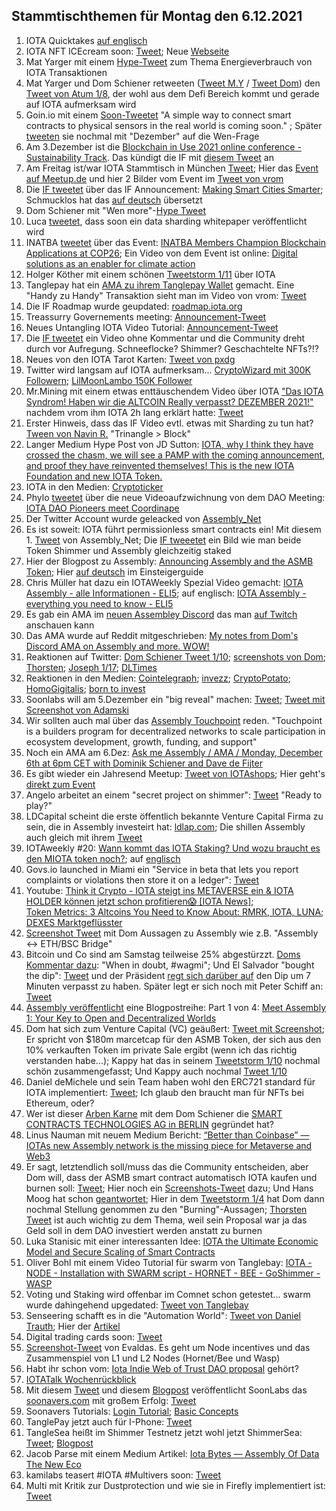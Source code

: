 ## Stammtischthemen für Montag den 6.12.2021

1. IOTA Quicktakes [auf englisch](https://www.youtube.com/watch?v=ES4DGP9u9Tc)
2. IOTA NFT ICEcream soon: [Tweet](https://twitter.com/iotacreamies/status/1465432711590514698?s=20); Neue [Webseite](https://www.iotacreamies.com/)
3. Mat Yarger mit einem [Hype-Tweet](https://twitter.com/Mat_Yarger/status/1465500305626476557?s=20) zum Thema Energieverbrauch von IOTA Transaktionen
4. Mat Yarger und Dom Schiener retweeten ([Tweet M.Y](https://twitter.com/Mat_Yarger/status/1465439647815905284?s=20) / [Tweet Dom](https://twitter.com/DomSchiener/status/1465396633592545282?s=20)) den [Tweet von Atum 1/8](https://twitter.com/DefiApes/status/1465388175841501194), der wohl aus dem Defi Bereich kommt und gerade auf IOTA aufmerksam wird
5. Goin.io mit einem [Soon-Tweetet](https://twitter.com/govs_io/status/1465442403670802433?s=20) "A simple way to connect smart contracts to physical sensors in the real world is coming soon." ; Später [tweeten](https://twitter.com/govs_io/status/1465669350803787776?s=20) sie nochmal mit "Dezember" auf die Wen-Frage
6. Am 3.Dezember ist die [Blockchain in Use 2021 online conference - Sustainability Track](https://www.eventbrite.co.uk/e/blockchain-in-use-sustainability-track-tickets-201600210657). Das kündigt die IF mit [diesem Tweet](https://twitter.com/iota/status/1465636903848497158?t=Wvh8WOOs0OsHr65adh4zSw&s=19) an
7. Am Freitag ist/war IOTA Stammtisch in München [Tweet](https://twitter.com/IotaMunchen/status/1465384391027347461?s=20); Hier das [Event auf Meetup.de](https://www.meetup.com/de-DE/IOTA-Muc/events/282385057/) und hier 2 Bilder vom Event im [Tweet von vrom](https://twitter.com/Vrom14286662/status/1466899995005796355?s=20)
8. Die [IF tweetet](https://twitter.com/iota/status/1465684550852435969?s=20) über das IF Announcement: [Making Smart Cities Smarter](https://blog.iota.org/making-smart-cities-smarter/); Schmucklos hat das [auf deutsch](https://iota-einsteiger-guide.de/smart-cities-smarter-machen.html) übersetzt
9. Dom Schiener mit "Wen more"-[Hype Tweet](https://twitter.com/DomSchiener/status/1465691677910134788?s=20)
10. Luca [tweetet](https://twitter.com/lukastanisic99/status/1465699476538990609?s=20), dass soon ein data sharding whitepaper veröffentlicht wird
11. INATBA [tweetet](https://twitter.com/INATBA_org/status/1465585284142317570?s=20) über das Event: [INATBA Members Champion Blockchain Applications at COP26](https://inatba.org/news/cop-26/); Ein Video von dem Event ist online: [Digital solutions as an enabler for climate action](https://www.youtube.com/watch?v=HExyMmmzNIQ)
12. Holger Köther mit einem schönen [Tweetstorm 1/11](https://twitter.com/HolgerKoether/status/1465785489886257159?s=20) über IOTA
13. Tanglepay hat ein [AMA zu ihrem Tanglepay Wallet](https://www.youtube.com/watch?v=aWMCLQkZZf4&feature=youtu.be) gemacht. Eine "Handy zu Handy" Transaktion sieht man im Video von vrom: [Tweet](https://twitter.com/Vrom14286662/status/1465972677156519943?s=20)
14. Die IF Roadmap wurde geupdated: [roadmap.iota.org](https://roadmap.iota.org/)
15. Treassurry Governements meeting: [Announcement-Tweet](https://twitter.com/PhyloIota/status/1466004294558109702)
16. Neues Untangling IOTA Video Tutorial: [Announcement-Tweet](https://twitter.com/iota/status/1465697594798002193?s=20)
17. Die [IF tweetet](https://twitter.com/iota/status/1466045892415430662?s=20) ein Video ohne Kommentar und die Community dreht durch vor Aufregung. Schneeflocke? Shimmer? Geschachtelte NFTs?!?
18. Neues von den IOTA Tarot Karten: [Tweet von pxdg](https://twitter.com/pxdg3/status/1466045216478089227?s=20)
19. Twitter wird langsam auf IOTA aufmerksam... [CryptoWizard mit 300K Followern](https://twitter.com/CryptoWizardd/status/1466230395964477448?s=20); [LilMoonLambo 150K Follower](https://twitter.com/LilMoonLambo/status/1466174022765457413?s=20)
20. Mr.Mining mit einem etwas enttäuschendem Video über IOTA ["Das IOTA Syndrom! Haben wir die ALTCOIN Really verpasst? DEZEMBER 2021!"](https://www.youtube.com/watch?v=sYH7w0qScfQ) nachdem vrom ihm IOTA 2h lang erklärt hatte: [Tweet](https://twitter.com/Vrom14286662/status/1466106154141077513?s=20)
21. Erster Hinweis, dass das IF Video evtl. etwas mit Sharding zu tun hat? [Tween von Navin R.](https://twitter.com/navinram999/status/1466309223931863043?s=20) "Trinangle > Block"
22. Langer Medium Hype Post von JD Sutton: [IOTA, why I think they have crossed the chasm, we will see a PAMP with the coming announcement, and proof they have reinvented themselves! This is the new IOTA Foundation and new IOTA Token.](https://medium.com/@jamesjdsutton/iota-why-i-think-they-have-crossed-the-chasm-we-will-see-a-pamp-with-the-coming-announcement-1581d860db34)
23. IOTA in den Medien: [Cryptoticker](https://cryptoticker.io/de/3-spannende-iota-weiterentwicklungen-die-das-netzwerk-wieder-auf-die-karte-bringen/)
24. Phylo [tweetet](https://twitter.com/PhyloIota/status/1466365854434529284?s=20) über die neue Videoaufzwichnung von dem DAO Meeting: [IOTA DAO Pioneers meet Coordinape](https://www.youtube.com/watch?v=Su481AyhOl0)
25. Der Twitter Account wurde geleacked von [Assembly_Net](https://twitter.com/assembly_net)
26. Es ist soweit: IOTA führt permissionless smart contracts ein! Mit diesem 1. [Tweet](https://twitter.com/assembly_net/status/1466409192303042562?s=20) von Assembly_Net; Die [IF tweeetet](https://twitter.com/iota/status/1466437108839718917?s=20) ein Bild wie man beide Token Shimmer und Assembly gleichzeitig staked
27. Hier der Blogpost zu Assembly: [Announcing Assembly and the ASMB Token](https://blog.assembly.sc/announcing-assembly-and-the-asmb-token/); Hier [auf deutsch](https://iota-einsteiger-guide.de/iota-assembly-multi-chain-network.html?s=09) im Einsteigerguide
28. Chris Müller hat dazu ein IOTAWeekly Spezial Video gemacht: [IOTA Assembly - alle Informationen - ELI5](https://www.youtube.com/watch?v=OgRDNt5QIFE); auf englisch: [IOTA Assembly - everything you need to know - ELI5](https://www.youtube.com/watch?v=RO_teEuNuts)
29. Es gab ein AMA im [neuen Assembley Discord](http://discord.assembly.sc/) das man [auf Twitch](https://m.twitch.tv/videos/1221919369) anschauen kann
30. Das AMA wurde auf Reddit mitgeschrieben: [My notes from Dom's Discord AMA on Assembly and more. WOW!](https://www.reddit.com/r/Iota/comments/r7dqz6/my_notes_from_doms_discord_ama_on_assembly_and/?utm_medium=android_app&utm_source=share)
31. Reaktionen auf Twitter: [Dom Schiener Tweet 1/10](https://twitter.com/DomSchiener/status/1466414365540864009?s=20); [screenshots von Dom](https://twitter.com/Vrom14286662/status/1466421705098899462?s=20); [Thorsten](https://twitter.com/theissler/status/1466745101384888324?s=20); [Joseph 1/17](https://twitter.com/josephskewes/status/1466772862069403649?s=20); [DLTimes](https://twitter.com/TheDLTimes/status/1466544062815559686?s=20)
32. Reaktionen in den Medien: [Cointelegraph](https://cointelegraph.com/news/iota-set-to-launch-decentralized-smart-contract-platform-to-expand-web3-ecosystem?utm_source=Telegram&utm_medium=social); [invezz](https://invezz.com/news/2021/12/02/iota-releases-assembly-network-community-gets-70-of-token-supply/); [CryptoPotato](https://cryptopotato.com/iota-launches-assembly-a-multi-chain-smart-contract-platform/); [HomoGigitalis](https://homo-digitalis.net/feeless-smart-contracts-iota-announces-assembly/); [born to invest](https://born2invest.com/articles/iota-network-announces-new-smart-contract-assembly/)
33. Soonlabs will am 5.Dezember ein "big reveal" machen: [Tweet](https://twitter.com/soon_labs/status/1466668384934715395?s=20); [Tweet mit Screenshot von Adamski](https://twitter.com/accretionist/status/1466667523915403264?s=20)
34. Wir sollten auch mal über das [Assembly Touchpoint](https://assemblytouchpoint.notion.site/Welcome-to-Touchpoint-3551f63c45cf492bb1b0bd6b1161b921) reden. "Touchpoint is a builders program for decentralized networks to scale participation in ecosystem development, growth, funding, and support"
35. Noch ein AMA am 6.Dez: [Ask me Assembly / AMA / Monday, December 6th at 6pm CET with Dominik Schiener and Dave de Fijter](https://www.youtube.com/watch?v=wbzOg-gNC9A)
36. Es gibt wieder ein Jahresend Meetup: [Tweet von IOTAshops](https://twitter.com/iotashop/status/1466696906629955587?s=20); Hier geht's [direkt zum Event](https://www.meetup.com/de-DE/IOTA-meetup-workshop/events/282428979)
37. Angelo arbeitet an einem "secret project on shimmer": [Tweet](https://twitter.com/AngeloCapossele/status/1466720646243753991?s=20) "Ready to play?"
38. LDCapital scheint die erste öffentlich bekannte Venture Capital Firma zu sein, die in Assembly investeirt hat: [ldlap.com](http://ldcap.com/); Die shillen Assembly auch gleich mit ihrem [Tweet](https://twitter.com/LD_Capital/status/1466472981618700289?s=20)
39. IOTAweekly #20: [Wann kommt das IOTA Staking? Und wozu braucht es den MIOTA token noch?](https://www.youtube.com/watch?v=-i8VosW5Fms); auf [englisch](https://www.youtube.com/watch?v=xW3zz97aZ8Q)
40. Govs.io launched in Miami ein "Service in beta that lets you report complaints or violations then store it on a ledger": [Tweet](https://twitter.com/govs_io/status/1466533276319981570?s=20)
41. Youtube: [Think it Crypto - IOTA steigt ins METAVERSE ein & IOTA HOLDER können jetzt schon profitieren😱 [IOTA News]](https://www.youtube.com/watch?v=2Z3iZruIwIo&feature=youtu.be); <br> [Token Metrics: 3 Altcoins You Need to Know About: RMRK, IOTA, LUNA](https://youtu.be/PyHNwuPFGxA?t=2915); <br> [DEXES Marktgeflüsster](https://www.youtube.com/watch?v=dqE2cvB12Bs)
42. [Screenshot Tweet](https://twitter.com/Vrom14286662/status/1467057293003042820?s=20) mit Dom Aussagen zu Assembly wie z.B. "Assembly <-> ETH/BSC Bridge"
43. Bitcoin und Co sind am Samstag teilweise 25% abgestürzzt. [Doms Kommentar dazu](https://twitter.com/DomSchiener/status/1467007925789069313?s=20): "When in doubt, #wagmi";   Und El Salvador "bought the dip": [Tweet](https://twitter.com/nayibbukele/status/1467000621354135555?s=20) und der Präsident [regt sich darüber auf](https://twitter.com/nayibbukele/status/1467003967133687809?s=20) den Dip um 7 Minuten verpasst zu haben. Später legt er sich noch mit Peter Schiff an: [Tweet](https://twitter.com/nayibbukele/status/1467216871846027274?t=4j1cqHbE5tq8NFC7hw122w&s=19)
44. [Assembly veröffentlicht](https://twitter.com/assembly_net/status/1466771713795014657?s=20) eine Blogpostreihe: Part 1 von 4: [Meet Assembly 1: Your Key to Open and Decentralized Worlds](https://blog.assembly.sc/meet-assembly-1-your-key-to-open-and-decentralized-worlds/)
45. Dom hat sich zum Venture Capital (VC) geäußert: [Tweet mit Screenshot](https://twitter.com/josephskewes/status/1466961548069326848?s=20); Er spricht von $180m marcetcap für den ASMB Token, der sich aus den 10% verkauften Token im private Sale ergibt (wenn ich das richtig verstanden habe...); Kappy hat das in seinem [Tweetstorm 1/10](https://twitter.com/Rob_Daykin/status/1467266835330519040?s=20) nochmal schön zusammengefasst; Und Kappy auch nochmal [Tweet 1/10](https://twitter.com/Rob_Daykin/status/1467266835330519040?s=20)
46. Daniel deMichele und sein Team haben wohl den ERC721 standard für IOTA implementiert: [Tweet](https://twitter.com/carpclash/status/1466941989132374024?s=20); Ich glaub den braucht man für NFTs bei Ethereum, oder?
47. Wer ist dieser [Arben Karne](https://twitter.com/arben) mit dem Dom Schiener die [SMART CONTRACTS TECHNOLOGIES AG in BERLIN](https://www.northdata.de/Smart+Contracts+Technologies+AG,+Berlin/Amtsgericht+Charlottenburg+%28Berlin%29+HRB+230665+B) gegründet hat?
48. Linus Nauman mit neuem Medium Bericht: [“Better than Coinbase” — IOTAs new Assembly network is the missing piece for Metaverse and Web3](https://medium.com/@linus.naumann/better-than-coinbase-why-the-new-iota-assembly-network-is-the-missing-piece-for-iota-based-f503420cc990)
49. Er sagt, letztendlich soll/muss das die Community entscheiden, aber Dom will, dass der ASMB smart contract automatisch IOTA kaufen und burnen soll: [Tweet](https://twitter.com/DomSchiener/status/1467214634100867072?s=20); Hier noch ein [Screenshots-Tweet](https://twitter.com/Vrom14286662/status/1467359898946220035?s=20) dazu; Und Hans Moog hat schon [geantwortet](https://twitter.com/hus_qy/status/1467440541822595072?s=20); Hier in dem [Tweetstorm 1/4](https://twitter.com/DomSchiener/status/1467451770850971649?s=20) hat Dom dann nochmal Stellung genommen zu den "Burning"-Aussagen; [Thorsten Tweet](https://twitter.com/theissler/status/1467454078804377602?s=20) ist auch wichtig zu dem Thema, weil sein Proposal war ja das Geld soll in dem DAO investiert werden anstatt zu burnen
50. Luka Stanisic mit einer interessanten Idee: [IOTA the Ultimate Economic Model and Secure Scaling of Smart Contracts](https://luka99.medium.com/iota-the-ultimate-economic-model-and-secure-scaling-of-smart-contracts-2506ec4e619a)
51. Oliver Bohl mit einem Video Tutorial für swarm von Tanglebay: [IOTA - NODE - Installation with SWARM script - HORNET - BEE - GoShimmer - WASP](https://www.youtube.com/watch?v=TBKsK3TwFvY)
52. Voting und Staking wird offenbar im Comnet schon getestet... swarm wurde dahingehend upgedated: [Tweet von Tanglebay](https://twitter.com/TANGLEBAY/status/1467097519880609793)
53. Senseering schafft es in die "Automation World": [Tweet von Daniel Trauth](https://twitter.com/DanielTrauth/status/1467238255938752518?s=20); Hier der [Artikel](https://www.automationworld.com/business-intelligence/article/21808705/new-industrial-automation-technology-startups-to-watch)
54. Digital trading cards soon: [Tweet](https://twitter.com/NFTiotacardz/status/1467085308995018753?s=20)
55. [Screenshot-Tweet](https://twitter.com/Vrom14286662/status/1467221696184819713?s=20) von Evaldas. Es geht um Node incentives und das Zusammenspiel von L1 und L2 Nodes (Hornet/Bee und Wasp)
56. Habt ihr schon vom: [Iota Indie Web of Trust DAO proposal](https://tangledust.com/iota_indie_web_of_trust_DAO.html) gehört?
57. [IOTATalk Wochenrückblick](https://www.iota-talk.com/index.php?article/142-wochenr%C3%BCckblick-28-nov-bis-4-dezember-2021/)
58. Mit diesem [Tweet](https://twitter.com/soon_labs/status/1467560155269111808?s=20) und diesem [Blogpost](https://soonlabs.medium.com/welcome-to-the-soonaverse-f41f409e6513) veröffentlicht SoonLabs das [soonavers.com](https://soonaverse.com/) mit großem Erfolg: [Tweet](https://twitter.com/soon_labs/status/1467670384103215108?s=20)
59. Soonavers Tutorials: [Login Tutorial](https://www.youtube.com/watch?v=55AEymWsJ-I&t=61s); [Basic Concepts](https://www.youtube.com/watch?v=le8sqx2OlzQ)
60. TanglePay jetzt auch für I-Phone: [Tweet](https://twitter.com/tanglepaycom/status/1467685601168150528)
61. TangleSea heißt im Shimmer Testnetz jetzt wohl jetzt ShimmerSea: [Tweet](https://twitter.com/ShimmerSeaDefi/status/1467603418772643850?s=20); [Blogpost](https://medium.com/@shimmerseadefi/hello-shimmersea-78c759c8f088)
62. Jacob Parse mit einem Medium Artikel: [Iota Bytes — Assembly Of Data The New Eco](https://medium.com/@parecejacob/iota-bytes-assembly-of-data-the-new-eco-5f413953660)
63. kamilabs teasert #IOTA #Multivers soon: [Tweet](https://twitter.com/kamilabsstudio/status/1467539768024174596?s=20)
64. Multi mit Kritik zur Dustprotection und wie sie in Firefly implementiert ist: [Tweet](https://twitter.com/multifolio/status/1467406750177501184?s=20)
